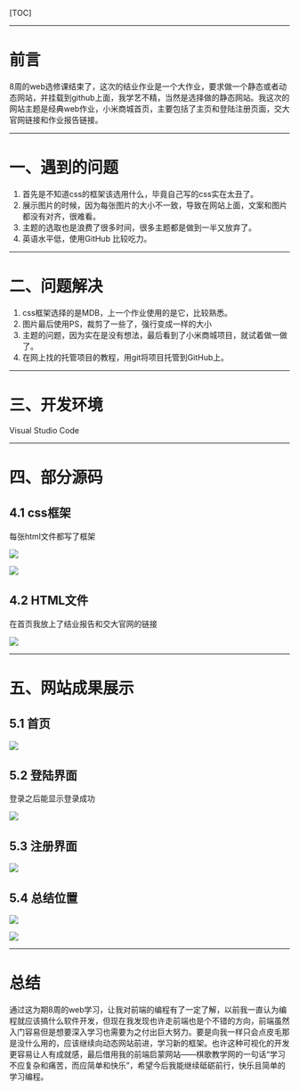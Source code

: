 [TOC]

------------------------------------------------

# 前言

8周的web选修课结束了，这次的结业作业是一个大作业，要求做一个静态或者动态网站，并挂载到github上面，我学艺不精，当然是选择做的静态网站。我这次的网站主题是经典web作业，小米商城首页，主要包括了主页和登陆注册页面，交大官网链接和作业报告链接。

---------------------------------------------------------------------------------------------------

# 一、遇到的问题

1. 首先是不知道css的框架该选用什么，毕竟自己写的css实在太丑了。
2. 展示图片的时候，因为每张图片的大小不一致，导致在网站上面，文案和图片都没有对齐，很难看。
3. 主题的选取也是浪费了很多时间，很多主题都是做到一半又放弃了。
4. 英语水平低，使用GitHub 比较吃力。

---------------------------------------------------------------------------------

# 二、问题解决

1. css框架选择的是MDB，上一个作业使用的是它，比较熟悉。
2. 图片最后使用PS，裁剪了一些了，强行变成一样的大小
3. 主题的问题，因为实在是没有想法，最后看到了小米商城项目，就试着做一做了。
4. 在网上找的托管项目的教程，用git将项目托管到GitHub上。

---------------------------------------------------------------------

# 三、开发环境

 Visual Studio Code

-----------------------------------------------------------------

# 四、部分源码

## 4.1 css框架

每张html文件都写了框架

![](D:\图片\01.png)

![](D:\图片\02.png)

## 4.2 HTML文件

在首页我放上了结业报告和交大官网的链接

![](D:\图片\03.png)

-----------------------------------------------------------------

# 五、网站成果展示

## 5.1 首页



![](D:\图片\04.png)

## 5.2 登陆界面

登录之后能显示登录成功

![](D:\图片\07.png)

## 5.3 注册界面

![](D:\图片\06.png)

## 5.4 总结位置

![](D:\图片\08.png)

![](D:\图片\09.png)

---------------------------

# 总结

通过这为期8周的web学习，让我对前端的编程有了一定了解，以前我一直认为编程就应该搞什么软件开发，但现在我发现也许走前端也是个不错的方向，前端虽然入门容易但是想要深入学习也需要为之付出巨大努力。要是向我一样只会点皮毛那是没什么用的，应该继续向动态网站前进，学习新的框架。也许这种可视化的开发更容易让人有成就感，最后借用我的前端启蒙网站——棋歌教学网的一句话“学习不应复杂和痛苦，而应简单和快乐”，希望今后我能继续砥砺前行，快乐且简单的学习编程。
